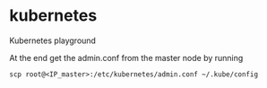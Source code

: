 # kubernetes
Kubernetes playground

At the end get the admin.conf from the master node by running

`scp root@<IP_master>:/etc/kubernetes/admin.conf ~/.kube/config`

